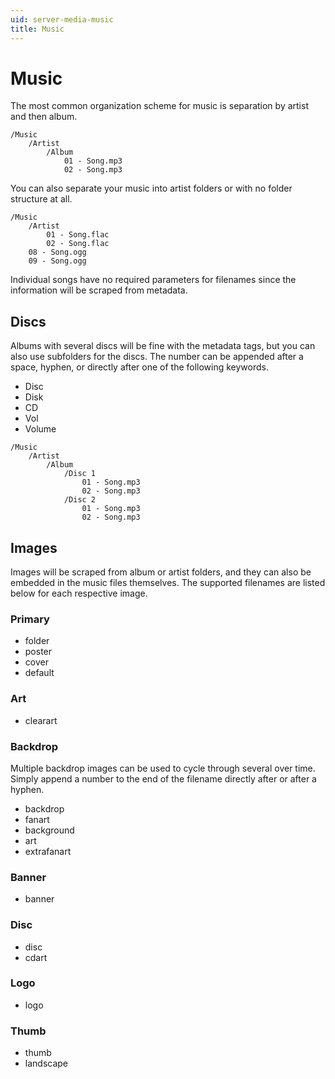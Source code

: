 ```yaml
---
uid: server-media-music
title: Music
---
```


# Music

The most common organization scheme for music is separation by artist and then album.

```
/Music
    /Artist
        /Album
            01 - Song.mp3
            02 - Song.mp3
```

You can also separate your music into artist folders or with no folder structure at all.

```
/Music
    /Artist
        01 - Song.flac
        02 - Song.flac
    08 - Song.ogg
    09 - Song.ogg
```

Individual songs have no required parameters for filenames since the information will be scraped from metadata.

## Discs

Albums with several discs will be fine with the metadata tags, but you can also use subfolders for the discs. The number can be appended after a space, hyphen, or directly after one of the following keywords.

* Disc
* Disk
* CD
* Vol
* Volume

```
/Music
    /Artist
        /Album
            /Disc 1
                01 - Song.mp3
                02 - Song.mp3
            /Disc 2
                01 - Song.mp3
                02 - Song.mp3
```

## Images

Images will be scraped from album or artist folders, and they can also be embedded in the music files themselves. The supported filenames are listed below for each respective image.

### Primary

* folder
* poster
* cover
* default

### Art

* clearart

### Backdrop

Multiple backdrop images can be used to cycle through several over time. Simply append a number to the end of the filename directly after or after a hyphen.

* backdrop
* fanart
* background
* art
* extrafanart

### Banner

* banner

### Disc

* disc
* cdart

### Logo

* logo

### Thumb

* thumb
* landscape